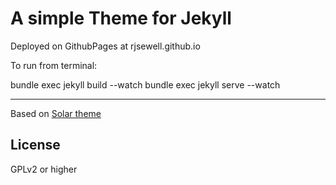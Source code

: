  A simple Theme for Jekyll
======================

Deployed on GithubPages at rjsewell.github.io

To run from terminal:

bundle exec jekyll build --watch
bundle exec jekyll serve --watch

-------

Based on [Solar theme](http://redwallhp.github.io/solar-theme-jekyll/)


License
---------

GPLv2 or higher